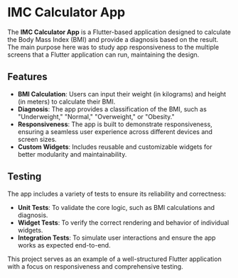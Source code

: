 # IMC Calculator App  

The **IMC Calculator App** is a Flutter-based application designed to calculate the Body Mass Index (BMI) and provide a diagnosis based on the result.  
The main purpose here was to study app responsiveness to the multiple screens that a Flutter application can run, maintaining the design.

## Features  
- **BMI Calculation**: Users can input their weight (in kilograms) and height (in meters) to calculate their BMI.  
- **Diagnosis**: The app provides a classification of the BMI, such as "Underweight," "Normal," "Overweight," or "Obesity."  
- **Responsiveness**: The app is built to demonstrate responsiveness, ensuring a seamless user experience across different devices and screen sizes.  
- **Custom Widgets**: Includes reusable and customizable widgets for better modularity and maintainability.  

## Testing  
The app includes a variety of tests to ensure its reliability and correctness:  
- **Unit Tests**: To validate the core logic, such as BMI calculations and diagnosis.  
- **Widget Tests**: To verify the correct rendering and behavior of individual widgets.  
- **Integration Tests**: To simulate user interactions and ensure the app works as expected end-to-end.  

This project serves as an example of a well-structured Flutter application with a focus on responsiveness and comprehensive testing.  